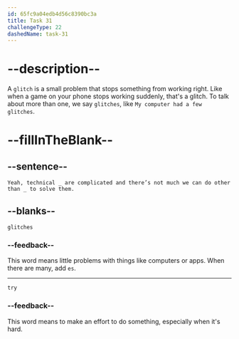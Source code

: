 ```yaml
---
id: 65fc9a04edb4d56c8390bc3a
title: Task 31
challengeType: 22
dashedName: task-31
---
```


<!--
AUDIO REFERENCE:
Maria: Yeah, technical glitches are complicated and there’s not much we can do other than try to solve them.
-->

# --description--

A `glitch` is a small problem that stops something from working right. Like when a game on your phone stops working suddenly, that's a glitch. To talk about more than one, we say `glitches`, like `My computer had a few glitches`.

# --fillInTheBlank--

## --sentence--

`Yeah, technical _ are complicated and there’s not much we can do other than _ to solve them.`

## --blanks--

`glitches`

### --feedback--

This word means little problems with things like computers or apps. When there are many, add `es`.

---

`try`

### --feedback--

This word means to make an effort to do something, especially when it's hard.
